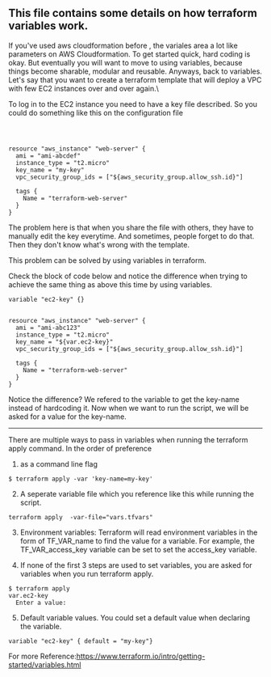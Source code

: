 ## This file contains some details on how terraform variables work.


If you've used aws cloudformation before , the variales area a lot like parameters on AWS Cloudformation.  To get started quick, hard coding is okay. But eventually you will want to move to using variables, because things become sharable, modular and reusable.
Anyways, back to variables. Let's say that you want to create a terraform template that will deploy a VPC with few EC2 instances over and over again.\

To log in to the EC2 instance you need to have a key file described. So you could do something like this on the configuration file

```HCL



resource "aws_instance" "web-server" {
  ami = "ami-abcdef"
  instance_type = "t2.micro"
  key_name = "my-key"
  vpc_security_group_ids = ["${aws_security_group.allow_ssh.id}"]

  tags {
    Name = "terraform-web-server"
  }
}
```

The problem here is that when you share the file with others, they have to manually edit the key everytime. And sometimes, people forget to do that. Then they don't know what's wrong with the template. 

This problem can be solved by using variables in terraform.

Check the block of code below and notice the difference when trying to achieve the same thing as above this time by using variables.

```HCL
variable "ec2-key" {}


resource "aws_instance" "web-server" {
  ami = "ami-abc123"
  instance_type = "t2.micro"
  key_name = "${var.ec2-key}"
  vpc_security_group_ids = ["${aws_security_group.allow_ssh.id}"]

  tags {
    Name = "terraform-web-server"
  }
}

```

Notice the difference? We refered to the variable to get the key-name instead of hardcoding it. Now when we want to run the script, we will be asked for a value for the key-name.

--------
There are multiple ways to pass in variables when running the terraform apply command.
In the order of preference
1) as a command line flag
```console
$ terraform apply -var 'key-name=my-key' 

```

2) A seperate variable file which you reference like this while running the script.
```console
terraform apply  -var-file="vars.tfvars" 
```

3) Environment variables:
Terraform will read environment variables in the form of TF_VAR_name to find the value for a variable. For example, the TF_VAR_access_key variable can be set to set the access_key variable.

4) If none of the first 3 steps are used to set variables, you are asked for variables when you run terraform apply.
```console
$ terraform apply
var.ec2-key
  Enter a value: 
```



5) Default variable values. You could set a default value when declaring the variable. 
```HCL
variable "ec2-key" { default = "my-key"}

```


  
  
For more Reference:https://www.terraform.io/intro/getting-started/variables.html
